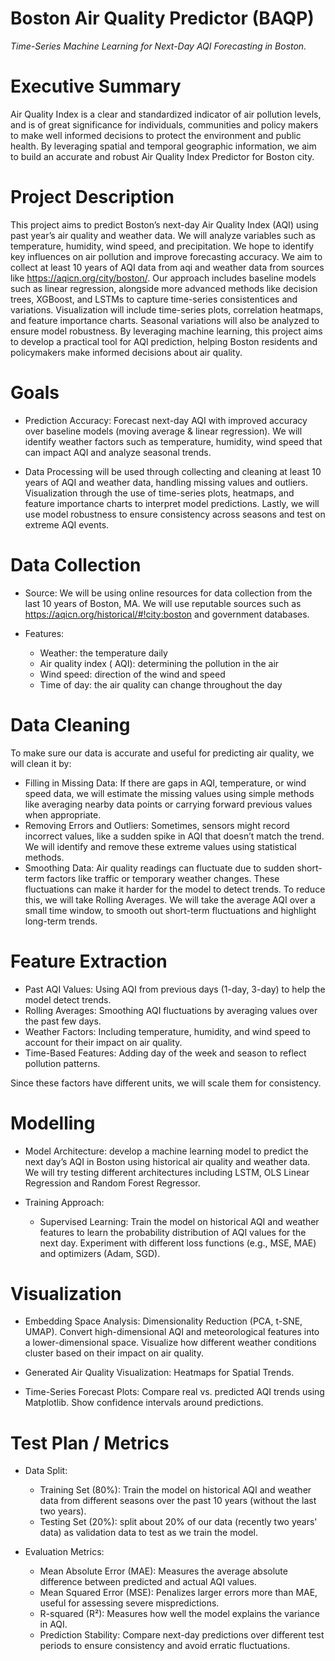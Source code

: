 # Boston Air Quality Predictor (BAQP)
 _Time-Series Machine Learning for Next-Day AQI Forecasting in Boston._
# Executive Summary
Air Quality Index is a clear and standardized indicator of air pollution levels, and is of great significance for individuals, communities and policy makers to make well informed decisions to protect the environment and public health. By leveraging spatial and temporal geographic information, we aim to build an accurate and robust Air Quality Index Predictor for Boston city.


# Project Description
This project aims to predict Boston’s next-day Air Quality Index (AQI) using past year’s air quality and weather data. We will analyze variables such as temperature, humidity, wind speed, and precipitation. We hope to identify key influences on air pollution and improve forecasting accuracy.
We aim to collect at least 10 years of AQI data from aqi and weather data from sources like https://aqicn.org/city/boston/. Our approach includes baseline models such as linear regression, alongside more advanced methods like decision trees, XGBoost, and LSTMs to capture time-series consistentices and variations.
Visualization will include time-series plots, correlation heatmaps, and feature importance charts. Seasonal variations will also be analyzed to ensure model robustness.
By leveraging machine learning, this project aims to develop a practical tool for AQI prediction, helping Boston residents and policymakers make informed decisions about air quality.


# Goals
- Prediction Accuracy: Forecast next-day AQI with improved accuracy over baseline models (moving average & linear regression). We will identify weather factors such as temperature, humidity, wind speed that can impact AQI and analyze seasonal trends.

- Data Processing will be used through collecting and cleaning at least 10 years of AQI and weather data, handling missing values and outliers. Visualization through the use of time-series plots, heatmaps, and feature importance charts to interpret model predictions. Lastly, we will use model robustness to ensure consistency across seasons and test on extreme AQI events.



# Data Collection 
- Source: 
We will be using online resources for data collection from the last 10 years of Boston, MA. We will use reputable sources such as https://aqicn.org/historical/#!city:boston and government databases. 

- Features:
  - Weather: the temperature daily
  - Air quality index ( AQI): determining the pollution in the air 
  - Wind speed: direction of the wind and speed
  - Time of day: the air quality can change throughout the day 


# Data Cleaning
To make sure our data is accurate and useful for predicting air quality, we will clean it by:

- Filling in Missing Data: If there are gaps in AQI, temperature, or wind speed data, we will estimate the missing values using simple methods like averaging nearby data points or carrying forward previous values when appropriate.
- Removing Errors and Outliers: Sometimes, sensors might record incorrect values, like a sudden spike in AQI that doesn’t match the trend. We will identify and remove these extreme values using statistical methods.
- Smoothing Data: Air quality readings can fluctuate due to sudden short-term factors like traffic or temporary weather changes. These fluctuations can make it harder for the model to detect trends. To reduce this, we will take Rolling Averages. We will take the average AQI over a small time window, to smooth out short-term fluctuations and highlight long-term trends.

# Feature Extraction
- Past AQI Values: Using AQI from previous days (1-day, 3-day) to help the model detect trends.
- Rolling Averages: Smoothing AQI fluctuations by averaging values over the past few days.
- Weather Factors: Including temperature, humidity, and wind speed to account for their impact on air quality.
- Time-Based Features: Adding day of the week and season to reflect pollution patterns.

Since these factors have different units, we will scale them for consistency.

# Modelling
- Model Architecture: develop a machine learning model to predict the next day’s AQI in Boston using historical air quality and weather data. We will try testing different architectures including LSTM, OLS Linear Regression and Random Forest Regressor.

- Training Approach: 
  - Supervised Learning: Train the model on historical AQI and weather features to learn the probability distribution of AQI values for the next day. Experiment with different loss functions (e.g., MSE, MAE) and optimizers (Adam, SGD).


# Visualization
- Embedding Space Analysis: 
Dimensionality Reduction (PCA, t-SNE, UMAP). Convert high-dimensional AQI and meteorological features into a lower-dimensional space. Visualize how different weather conditions cluster based on their impact on air quality.

- Generated Air Quality Visualization: Heatmaps for Spatial Trends. 

- Time-Series Forecast Plots: Compare real vs. predicted AQI trends using Matplotlib. Show confidence intervals around predictions.


# Test Plan / Metrics
- Data Split:
  - Training Set (80%): Train the model on historical AQI and weather data from different seasons over the past 10 years (without the last two years).
  - Testing Set (20%): split about 20% of our data (recently two years' data) as validation data to test as we train the model.

- Evaluation Metrics:
  - Mean Absolute Error (MAE): Measures the average absolute difference between predicted and actual AQI values.
  - Mean Squared Error (MSE): Penalizes larger errors more than MAE, useful for assessing severe mispredictions.
  - R-squared (R²): Measures how well the model explains the variance in AQI.
  - Prediction Stability: Compare next-day predictions over different test periods to ensure consistency and avoid erratic fluctuations.
